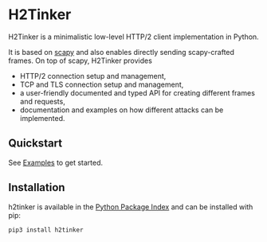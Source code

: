 # H2Tinker

H2Tinker is a minimalistic low-level HTTP/2 client implementation in Python.

It is based on [scapy](https://github.com/secdev/scapy) and also enables directly sending scapy-crafted frames. On top of scapy, H2Tinker provides
* HTTP/2 connection setup and management,
* TCP and TLS connection setup and management,
* a user-friendly documented and typed API for creating different frames and requests,
* documentation and examples on how different attacks can be implemented.

## Quickstart

See [Examples](https://github.com/kspar/h2tinker/wiki/Examples) to get started.

## Installation

h2tinker is available in the [Python Package Index](https://pypi.org/project/h2tinker) and can be installed with pip:
```
pip3 install h2tinker
```

